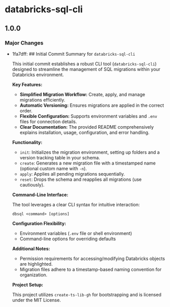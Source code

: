 # databricks-sql-cli

## 1.0.0

### Major Changes

- 1fa7dff: ## Initial Commit Summary for `databricks-sql-cli`

  This initial commit establishes a robust CLI tool (`databricks-sql-cli`) designed to streamline the management of SQL migrations within your Databricks environment.

  **Key Features:**

  - **Simplified Migration Workflow:** Create, apply, and manage migrations efficiently.
  - **Automatic Versioning:** Ensures migrations are applied in the correct order.
  - **Flexible Configuration:** Supports environment variables and `.env` files for connection details.
  - **Clear Documentation:** The provided README comprehensively explains installation, usage, configuration, and error handling.

  **Functionality:**

  - `init`: Initializes the migration environment, setting up folders and a version tracking table in your schema.
  - `create`: Generates a new migration file with a timestamped name (optional custom name with `-n`).
  - `apply`: Applies all pending migrations sequentially.
  - `reset`: Drops the schema and reapplies all migrations (use cautiously).

  **Command-Line Interface:**

  The tool leverages a clear CLI syntax for intuitive interaction:

  ```
  dbsql <command> [options]
  ```

  **Configuration Flexibility:**

  - Environment variables (`.env` file or shell environment)
  - Command-line options for overriding defaults

  **Additional Notes:**

  - Permission requirements for accessing/modifying Databricks objects are highlighted.
  - Migration files adhere to a timestamp-based naming convention for organization.

  **Project Setup:**

  This project utilizes `create-ts-lib-gh` for bootstrapping and is licensed under the MIT License.
